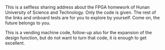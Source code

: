This is a selfless sharing address about the FPGA homework of Hunan University of Science and Technology. Only the code is given. The rest of the links and onboard tests are for you to explore by yourself. Come on, the future belongs to you. 

This is a vending machine code, follow-up also for the expansion of the design function, but do not want to turn that code, it is enough to get excellent.

